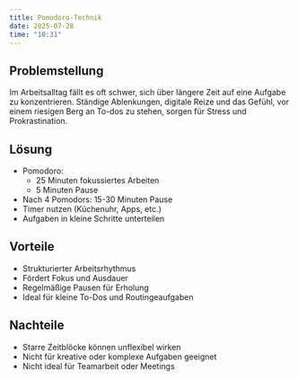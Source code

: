```yaml
---
title: Pomodoro-Technik
date: 2025-07-28
time: "10:31"
---
```


## Problemstellung
Im Arbeitsalltag fällt es oft schwer, sich über längere Zeit auf eine Aufgabe zu konzentrieren. Ständige Ablenkungen, digitale Reize und das Gefühl, vor einem riesigen Berg an To-dos zu stehen, sorgen für Stress und Prokrastination.

## Lösung
* Pomodoro:
  * 25 Minuten fokussiertes Arbeiten
  * 5 Minuten Pause
* Nach 4 Pomodors: 15-30 Minuten Pause
* Timer nutzen (Küchenuhr, Apps, etc.)
* Aufgaben in kleine Schritte unterteilen

## Vorteile
* Strukturierter Arbeitsrhythmus
* Fördert Fokus und Ausdauer
* Regelmäßige Pausen für Erholung
* Ideal für kleine To-Dos und Routingeaufgaben

## Nachteile
* Starre Zeitblöcke können unflexibel wirken
* Nicht für kreative oder komplexe Aufgaben geeignet
* Nicht ideal für Teamarbeit oder Meetings